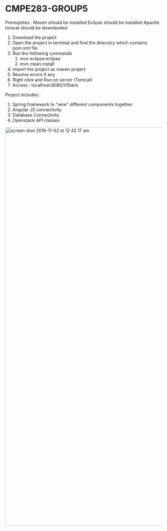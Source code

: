 # CMPE283-GROUP5

Prereqisites : 
Maven should be installed
Eclipse should be installed
Apache tomcat should be downlaoded

1. Download the project
2. Open the project in terminal and find the direcotry which contains pom.xml file
3. Run the following commands 
    1. mvn eclipse:eclipse
    2. mvn clean install
4. import the project as maven project
5. Resolve errors if any
6. Right click and Run on server (Tomcat)
7. Access : localhost:8080/VStack


Project includes : 
1. Spring framework to "wire" different components together.
2. Angular JS connectivity 
3. Database Connectivity
4. Openstack API classes


<img width="1280" alt="screen shot 2016-11-02 at 12 42 17 am" src="https://cloud.githubusercontent.com/assets/18491653/19920340/663ea5ec-a095-11e6-916a-be015f2f0735.png">

